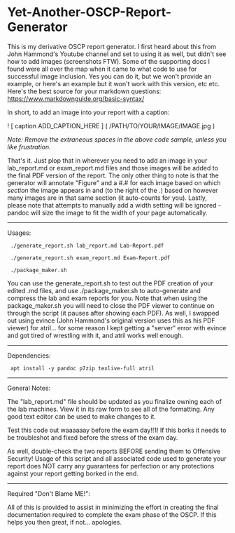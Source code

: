 # Yet-Another-OSCP-Report-Generator

This is my derivative OSCP report generator.  I first heard about this from John Hammond's Youtube channel and set to using it as well, but didn't see how to add images (screenshots FTW).  Some of the supporting docs I found were all over the map when it came to what code to use for successful image inclusion.  Yes you can do it, but we won't provide an example, or here's an example but it won't work with this version, etc etc.  Here's the best source for your markdown questions: https://www.markdownguide.org/basic-syntax/

In short, to add an image into your report with a caption:

! [ caption ADD_CAPTION_HERE ] ( /PATH/TO/YOUR/IMAGE/IMAGE.jpg )

*Note: Remove the extraneous spaces in the above code sample, unless you like frustration.*

That's it.  Just plop that in wherever you need to add an image in your lab_report.md or exam_report.md files and those images will be added to the final PDF version of the report.  The only other thing to note is that the generator will annotate "Figure" and a #.# for each image based on which *section* the image appears in and (to the right of the .) based on however many images are in that same section (it auto-counts for you).  Lastly, please note that attempts to manually add a width setting will be ignored - pandoc will size the image to fit the width of your page automatically.

---

Usages:

<code> ./generate_report.sh lab_report.md Lab-Report.pdf</code>

<code> ./generate_report.sh exam_report.md Exam-Report.pdf</code>

<code> ./package_maker.sh </code>


You can use the generate_report.sh to test out the PDF creation of your edited .md files, and use ./package_maker.sh to auto-generate and compress the lab and exam reports for you.  Note that when using the package_maker.sh you will need to close the PDF viewer to continue on through the script (it pauses after showing each PDF).  As well, I swapped out using evince (John Hammond's original version uses this as his PDF viewer) for atril... for some reason I kept getting a "server" error with evince and got tired of wrestling with it, and atril works well enough.

---

Dependencies:

<code> apt install -y pandoc p7zip texlive-full atril </code>

---

General Notes:

The "lab_report.md" file should be updated as you finalize owning each of the lab machines.  View it in its raw form to see all of the formatting.  Any good text editor can be used to make changes to it.

Test this code out waaaaaay before the exam day!!1!   If this borks it needs to be troubleshot and fixed before the stress of the exam day.

As well, double-check the two reports BEFORE sending them to Offensive Security!  Usage of this script and all associated code used to generate your report does NOT carry any guarantees for perfection or any protections against your report getting borked in the end.

---

Required "Don't Blame ME!":

All of this is provided to assist in minimizing the effort in creating the final documentation required to complete the exam phase of the OSCP.  If this helps you then great, if not... apologies.
